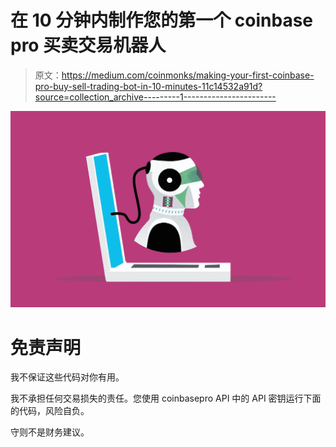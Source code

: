 # 在 10 分钟内制作您的第一个 coinbase pro 买卖交易机器人

> 原文：<https://medium.com/coinmonks/making-your-first-coinbase-pro-buy-sell-trading-bot-in-10-minutes-11c14532a91d?source=collection_archive---------1----------------------->

![](img/107eeb9aaa6aca8b60f7a2f15b53db38.png)

# **免责声明**

我不保证这些代码对你有用。

我不承担任何交易损失的责任。您使用 coinbasepro API 中的 API 密钥运行下面的代码，风险自负。

守则不是财务建议。